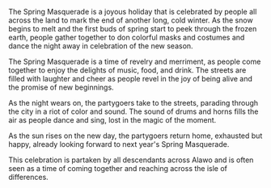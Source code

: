 The Spring Masquerade is a joyous holiday that is celebrated by people all across the land to mark the end of another long, cold winter. As the snow begins to melt and the first buds of spring start to peek through the frozen earth, people gather together to don colorful masks and costumes and dance the night away in celebration of the new season.

The Spring Masquerade is a time of revelry and merriment, as people come together to enjoy the delights of music, food, and drink. The streets are filled with laughter and cheer as people revel in the joy of being alive and the promise of new beginnings.

As the night wears on, the partygoers take to the streets, parading through the city in a riot of color and sound. The sound of drums and horns fills the air as people dance and sing, lost in the magic of the moment.

As the sun rises on the new day, the partygoers return home, exhausted but happy, already looking forward to next year's Spring Masquerade.

This celebration is partaken by all descendants across Alawo and is often seen as a time of coming together and reaching across the isle of differences.

